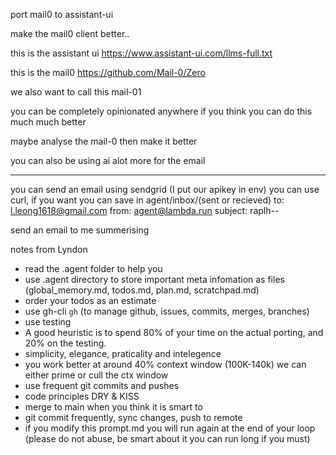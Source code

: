 port mail0 to assistant-ui

make the mail0 client better..

this is the assistant ui
https://www.assistant-ui.com/llms-full.txt


this is the mail0
https://github.com/Mail-0/Zero



we also want to call this mail-01

you can be completely opinionated anywhere if you think you can do this much much better

maybe analyse the mail-0 then make it better

you can also be using ai alot more for the email




----
you can send an email using sendgrid (I put our apikey in env) you can use curl, if you want you can save in agent/inbox/(sent or recieved)
to: l.leong1618@gmail.com
from: agent@lambda.run
subject: raplh-<project>-<relevant subject>

send an email to me summerising



notes from Lyndon
- read the .agent folder to help you
- use .agent directory to store important meta infomation as files (global_memory.md, todos.md, plan.md, scratchpad.md)
- order your todos as an estimate
- use gh-cli `gh` (to manage github, issues, commits, merges, branches)
- use testing
- A good heuristic is to spend 80% of your time on the actual porting, and 20% on the testing.
- simplicity, elegance, praticality and intelegence
- you work better at around 40% context window (100K-140k) we can either prime or cull the ctx window
- use frequent git commits and pushes 
- code principles DRY & KISS
- merge to main when you think it is smart to 
- git commit frequently, sync changes, push to remote
- if you modify this prompt.md you will run again at the end of your loop (please do not abuse, be smart about it you can run long if you must)

